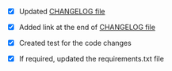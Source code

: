 * [x] Updated [CHANGELOG file](https://github.com/jampp/klaussfreire/blob/master/CHANGELOG.rst)
* [x] Added link at the end of [CHANGELOG file](https://github.com/jampp/klaussfreire/blob/master/CHANGELOG.rst)
* [x] Created test for the code changes
* [x] If required, updated the requirements.txt file

